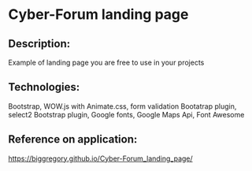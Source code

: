 # Cyber-Forum landing page

## Description: 
Example of landing page you are free to use in your projects

## Technologies: 
Bootstrap, WOW.js with Animate.css, form validation Bootatrap plugin, select2 Bootstrap plugin,
Google fonts, Google Maps Api, Font Awesome

## Reference on application:
<https://biggregory.github.io/Cyber-Forum_landing_page/>

